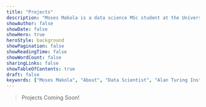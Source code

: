 ```yaml
---
title: "Projects"
description: "Moses Makola is a data science MSc student at the University of Leeds and incoming intern at the Alan Turing Institute. He has experience at J.P. Morgan and Global Purpose Enterprise, and has delivered talks on ethical AI and voice translation at major conferences."
showAuthor: false
showDate: false
showHero: true
heroStyle: background
showPagination: false
showReadingTime: false
showWordCount: false
sharingLinks: false
showTableOfContents: true
draft: false
keywords: ["Moses Makola", "About", "Data Scientist", "Alan Turing Institute", "University of Leeds", "J.P. Morgan", "Ethical AI", "Voice Technology", "Healthcare AI", "Machine Learning", "Low Resource Languages"]
---
```


> Projects Coming Soon!